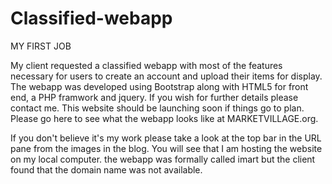 Classified-webapp
=================
MY FIRST JOB 

My client requested a classified webapp with most of the features necessary for users to create an account and upload their items for display. The webapp was developed using Bootstrap along with HTML5 for front end, a PHP framwork and jquery. 
 If you wish for further details please contact me. This website should be launching soon if things go to plan. Please go here to see what the webapp looks like at MARKETVILLAGE.org.

If you don't believe it's my work please take a look at the top bar in the URL pane from the images in the blog. You will see that I am hosting the website on my local computer. the webapp was formally called imart but the client found that the domain name was not available.
